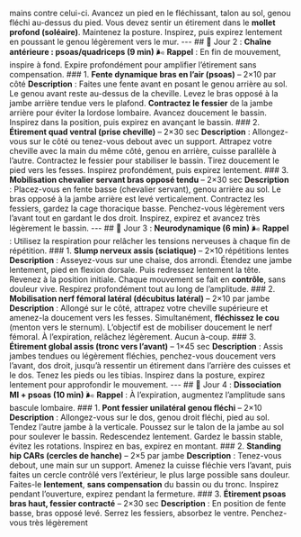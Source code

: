mains contre celui-ci. Avancez un pied en le fléchissant, talon au sol, genou fléchi au-dessus du pied. Vous devez sentir un étirement dans le **mollet profond (soléaire)**. Maintenez la posture. Inspirez, puis expirez lentement en poussant le genou légèrement vers le mur. --- ## 🔷 Jour 2 : **Chaîne antérieure : psoas/quadriceps (9 min)** 🌬️ **Rappel** : En fin de mouvement, inspire à fond. Expire profondément pour amplifier l’étirement sans compensation. ### 1. **Fente dynamique bras en l’air (psoas)** – 2×10 par côté **Description** : Faites une fente avant en posant le genou arrière au sol. Le genou avant reste au-dessus de la cheville. Levez le bras opposé à la jambe arrière tendue vers le plafond. **Contractez le fessier** de la jambe arrière pour éviter la lordose lombaire. Avancez doucement le bassin. Inspirez dans la position, puis expirez en avançant le bassin. ### 2. **Étirement quad ventral (prise cheville)** – 2×30 sec **Description** : Allongez-vous sur le côté ou tenez-vous debout avec un support. Attrapez votre cheville avec la main du même côté, genou en arrière, cuisse parallèle à l’autre. Contractez le fessier pour stabiliser le bassin. Tirez doucement le pied vers les fesses. Inspirez profondément, puis expirez lentement. ### 3. **Mobilisation chevalier servant bras opposé tendu** – 2×30 sec **Description** : Placez-vous en fente basse (chevalier servant), genou arrière au sol. Le bras opposé à la jambe arrière est levé verticalement. Contractez les fessiers, gardez la cage thoracique basse. Penchez-vous légèrement vers l’avant tout en gardant le dos droit. Inspirez, expirez et avancez très légèrement le bassin. --- ## 🔷 Jour 3 : **Neurodynamique (6 min)** 🌬️ **Rappel** : Utilisez la respiration pour relâcher les tensions nerveuses à chaque fin de répétition. ### 1. **Slump nerveux assis (sciatique)** – 2×10 répétitions lentes **Description** : Asseyez-vous sur une chaise, dos arrondi. Étendez une jambe lentement, pied en flexion dorsale. Puis redressez lentement la tête. Revenez à la position initiale. Chaque mouvement se fait en **contrôle**, sans douleur vive. Respirez profondément tout au long de l’amplitude. ### 2. **Mobilisation nerf fémoral latéral (décubitus latéral)** – 2×10 par jambe **Description** : Allongé sur le côté, attrapez votre cheville supérieure et amenez-la doucement vers les fesses. Simultanément, **fléchissez le cou** (menton vers le sternum). L’objectif est de mobiliser doucement le nerf fémoral. À l’expiration, relâchez légèrement. Aucun à-coup. ### 3. **Étirement global assis (tronc vers l’avant)** – 1×45 sec **Description** : Assis jambes tendues ou légèrement fléchies, penchez-vous doucement vers l’avant, dos droit, jusqu’à ressentir un étirement dans l’arrière des cuisses et le dos. Tenez les pieds ou les tibias. Inspirez dans la posture, expirez lentement pour approfondir le mouvement. --- ## 🔷 Jour 4 : **Dissociation MI + psoas (10 min)** 🌬️ **Rappel** : À l’expiration, augmentez l’amplitude sans bascule lombaire. ### 1. **Pont fessier unilatéral genou fléchi** – 2×10 **Description** : Allongez-vous sur le dos, genou droit fléchi, pied au sol. Tendez l’autre jambe à la verticale. Poussez sur le talon de la jambe au sol pour soulever le bassin. Redescendez lentement. Gardez le bassin stable, évitez les rotations. Inspirez en bas, expirez en montant. ### 2. **Standing hip CARs (cercles de hanche)** – 2×5 par jambe **Description** : Tenez-vous debout, une main sur un support. Amenez la cuisse fléchie vers l’avant, puis faites un cercle contrôlé vers l’extérieur, le plus large possible sans douleur. Faites-le **lentement**, **sans compensation** du bassin ou du tronc. Inspirez pendant l’ouverture, expirez pendant la fermeture. ### 3. **Étirement psoas bras haut, fessier contracté** – 2×30 sec **Description** : En position de fente basse, bras opposé levé. Serrez les fessiers, absorbez le ventre. Penchez-vous très légèrement